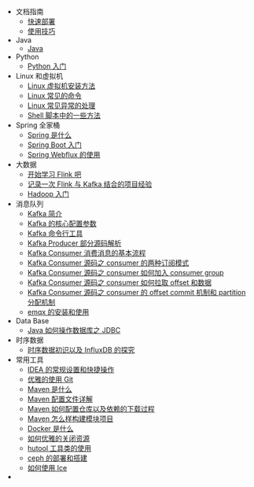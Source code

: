 * 文档指南
  * [快速部署](guide/quick-deploy.md)
  * [使用技巧](guide/use-tips.md)
* Java
  * [Java](Java/java.md)
* Python
  * [Python 入门](Python/python.md)
* Linux 和虚拟机
  * [Linux 虚拟机安装方法](Linux/linux-virtualmachine.md)
  * [Linux 常见的命令](Linux/linux-command.md)
  * [Linux 常见异常的处理](Linux/linux-error.md)
  * [Shell 脚本中的一些方法](Linux/shell.md)
* Spring 全家桶
  * [Spring 是什么](Spring/spring.md)
  * [Spring Boot 入门](Spring/spring-boot.md)
  * [Spring Webflux 的使用](Spring/spring-webflux.md)
* 大数据
  * [开始学习 Flink 吧](BigData/flink.md)
  * [记录一次 Flink 与 Kafka 结合的项目经验](BigData/flink-kafka.md)
  * [Hadoop 入门](BigData/hadoop.md)
* 消息队列
  * [Kafka 简介](MessageQueue/kafka-introduce.md)
  * [Kafka 的核心配置参数](MessageQueue/kafka-properties.md)
  * [Kafka 命令行工具](MessageQueue/kafka-command.md)
  * [Kafka Producer 部分源码解析](MessageQueue/kafka-producer.md)
  * [Kafka Consumer 消费消息的基本流程](MessageQueue/kafka-consumer.md)
  * [Kafka Consumer 源码之 consumer 的两种订阅模式](MessageQueue/kafka-consumer-subscribeandassign.md)
  * [Kafka Consumer 源码之 consumer 如何加入 consumer group](MessageQueue/kafka-consumer-group.md)
  * [Kafka Consumer 源码之 consumer 如何拉取 offset 和数据](MessageQueue/kafka-consumer-offsetandfetcher.md)
  * [Kafka Consumer 源码之 consumer 的 offset commit 机制和 partition 分配机制](MessageQueue/kafka-consumer-commitandpartition.md)
  * [emqx 的安装和使用](MessageQueue/emqx.md)
* Data Base
  * [Java 如何操作数据库之 JDBC](DataBase/db-jdbc.md)
* 时序数据
  * [时序数据初识以及 InfluxDB 的探究](TimeSeriesData/time-series-data-first-meeting.md)
* 常用工具
  * [IDEA 的常规设置和快捷操作](Tools/idea.md)
  * [优雅的使用 Git](Tools/git.md)
  * [Maven 是什么](Tools/maven.md)
  * [Maven 配置文件详解](Tools/maven-configfiles.md)
  * [Maven 如何配置仓库以及依赖的下载过程](Tools/maven-repository.md)
  * [Maven 怎么样构建模块项目](Tools/maven-modules.md)
  * [Docker 是什么](Tools/docker.md)
  * [如何优雅的关闭资源](Tools/shutdownhook.md)
  * [hutool 工具类的使用](Tools/hutool.md)
  * [ceph 的部署和搭建](Tools/ceph.md)
  * [如何使用 Ice](Tools/ice.md)
* 





